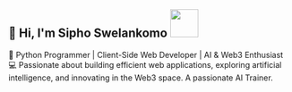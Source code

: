 <h2> 👋 Hi, I'm Sipho Swelankomo <img src="https://media.giphy.com/media/mGcNjsfWAjY5AEZNw6/giphy.gif" width="50"></h2>
 🚀 Python Programmer | Client-Side Web Developer | AI & Web3 Enthusiast 💻 Passionate about building efficient web applications, exploring artificial intelligence, and innovating in the Web3 space. A passionate AI Trainer.
